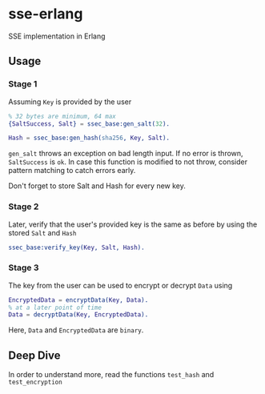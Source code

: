 # sse-erlang
SSE implementation in Erlang

## Usage
### Stage 1
Assuming ```Key``` is provided by the user
```erlang
% 32 bytes are minimum, 64 max
{SaltSuccess, Salt} = ssec_base:gen_salt(32).

Hash = ssec_base:gen_hash(sha256, Key, Salt).
```
```gen_salt``` throws an exception on bad length input. If no error is thrown, ```SaltSuccess``` is ```ok```. In case this function is modified to not throw, consider pattern matching to catch errors early.

 Don't forget to store Salt and Hash for every new key.

### Stage 2
Later, verify that the user's provided key is the same as before by using the stored ```Salt``` and ```Hash```
```erlang
ssec_base:verify_key(Key, Salt, Hash).
```
### Stage 3
The key from the user can be used to encrypt or decrypt ```Data``` using
```erlang
EncryptedData = encryptData(Key, Data).
% at a later point of time
Data = decryptData(Key, EncryptedData).
```
Here, ```Data``` and ```EncryptedData``` are ```binary```.

## Deep Dive
In order to understand more, read the functions ```test_hash``` and ```test_encryption```
